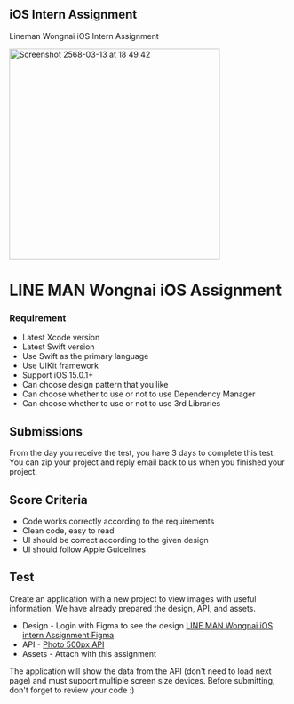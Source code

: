 ## iOS Intern Assignment
Lineman Wongnai iOS Intern Assignment

<img width="379" alt="Screenshot 2568-03-13 at 18 49 42" src="https://github.com/user-attachments/assets/3fc72864-fa13-4f3f-bcb8-f33767031ee0" />

# LINE MAN Wongnai iOS Assignment

### Requirement

- Latest Xcode version
- Latest Swift version 
- Use Swift as the primary language 
- Use UIKit framework
- Support iOS 15.0.1+
- Can choose design pattern that you like
- Can choose whether to use or not to use Dependency Manager
- Can choose whether to use or not to use 3rd Libraries 

## Submissions

From the day you receive the test, you have 3 days to complete this test.
You can zip your project and reply email back to us when you finished your project.

## Score Criteria

- Code works correctly according to the requirements
- Clean code, easy to read
- UI should be correct according to the given design
- UI should follow Apple Guidelines

## Test

Create an application with a new project to view images with useful information. We have already prepared the design, API, and assets.

- Design - Login with Figma to see the design
[LINE MAN Wongnai iOS intern Assignment Figma](https://www.figma.com/file/clG6wRfEGFtjTftyoWmiir/Wongnai-iOS-Intern-Assignment?node-id=0%3A1)
- API - [Photo 500px API](https://api.500px.com/v1/photos?feature=popular&page=1)
- Assets - Attach with this assignment

The application will show the data from the API (don't need to load next page) and must support multiple screen size devices.
Before submitting, don't forget to review your code :)
